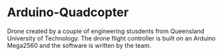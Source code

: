 # Arduino-Quadcopter
Drone created by a couple of engineering stusdents from Queensland University of Technology. The drone flight controller is built on an Arduino Mega2560 and the software is written by the team. 

